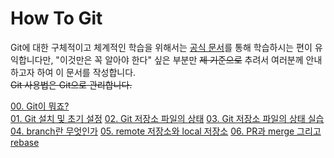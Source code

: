 How To Git
===

Git에 대한 구체적이고 체계적인 학습을 위해서는 [공식 문서](https://git-scm.com/book/ko/v2)를 통해 학습하시는 편이 유익합니다만, "이것만은 꼭 알아야 한다" 싶은 부분만 ~~제 기준으로~~ 추려서 여러분께 안내하고자 하여 이 문서를 작성합니다.    
~~Git 사용법은 Git으로 관리합니다.~~

[00. Git이 뭐죠?](chapter00.md)    
[01. Git 설치 및 초기 설정](chapter01.md)
[02. Git 저장소 파일의 상태](chapter02.md)
[03. Git 저장소 파일의 상태 실습](chapter03.md)
[04. branch란 무엇인가](chapter04.md)
[05. remote 저장소와 local 저장소](chapter05.md)
[06. PR과 merge 그리고 rebase](chapter06.md)

